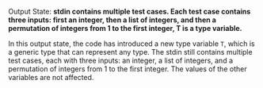 Output State: **stdin contains multiple test cases. Each test case contains three inputs: first an integer, then a list of integers, and then a permutation of integers from 1 to the first integer, T is a type variable.**

In this output state, the code has introduced a new type variable `T`, which is a generic type that can represent any type. The stdin still contains multiple test cases, each with three inputs: an integer, a list of integers, and a permutation of integers from 1 to the first integer. The values of the other variables are not affected.